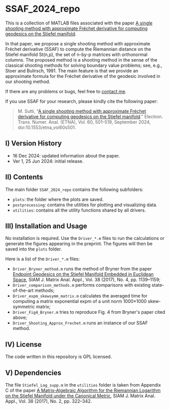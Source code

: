 # SSAF_2024_repo

<!--- Created on 2024.06.24.
Last change on 2024.06.24. -->

This is a collection of MATLAB files associated with the paper [A single shooting method with approximate Fréchet derivative for computing geodesics on the Stiefel manifold](https://etna.math.kent.edu/volumes/2021-2030/vol60/abstract.php?vol=60&pages=501-519).

In that paper, we propose a single shooting method with approximate Fréchet derivative (SSAF) to compute the Riemannian distance on the Stiefel manifold St(n,p), the set of n-by-p
matrices with orthonormal columns. The proposed method is a shooting method in the sense of the classical shooting methods for solving boundary value problems; see, e.g., Stoer and Bulirsch, 1991. The main feature is that we provide an approximate formula for the Fréchet derivative of the geodesic involved in our shooting method.

If there are any problems or bugs, feel free to [contact me](mailto:msutti@ncts.ntu.edu.tw).

If you use SSAF for your research, please kindly cite the following paper:

> M. Sutti, 
"[A single shooting method with approximate Fréchet derivative for computing geodesics on the Stiefel manifold](https://etna.math.kent.edu/volumes/2021-2030/vol60/abstract.php?vol=60&pages=501-519)." Electron. Trans. Numer. Anal. (ETNA), Vol. 60, 501–519, September 2024, doi:10.1553/etna_vol60s501.

## I) Version History

- 16 Dec 2024: updated information about the paper.
- Ver 1, 25 Jun 2024: initial release.

## II) Contents

The main folder `SSAF_2024_repo` contains the following subfolders:

- `plots`: the folder where the plots are saved.
- `postprocessing`: contains the utilities for plotting and visualizing data.
- `utilities`: contains all the utility functions shared by all drivers.

## III) Installation and Usage

No installation is required. Use the `Driver_*.m` files to run the calculations or generate the figures appearing in the preprint.
The figures will then be saved into the `plots` folder.

Here is a list of the `Driver_*.m` files:

- `Driver_Bryner_method.m` runs the method of Bryner from the paper [Endpoint Geodesics on the Stiefel Manifold Embedded in Euclidean Space](https://epubs.siam.org/doi/10.1137/16M1103099), SIAM J. Matrix Anal. Appl., Vol. 38 (2017), No. 4, pp. 1139–1159;
- `Driver_comparison_methods.m` performs comparisons with existing state-of-the-art methods;
- `Driver_expm_skewsymm_matrix.m` calculates the averaged time for computing a matrix exponential expm of a unit norm 1000×1000 skew-symmetric matrix;
- `Driver_Fig4_Bryner.m` tries to reproduce Fig. 4 from Bryner's paper cited above;
- `Driver_Shooting_Approx_Frechet.m` runs an instance of our SSAF method.


## IV) License

The code written in this repository is GPL licensed.

## V) Dependencies

The file `Stiefel_Log_supp.m` in the `utilities` folder is taken from Appendix C of the paper [A Matrix-Algebraic Algorithm for the Riemannian Logarithm on the Stiefel Manifold under the Canonical Metric](https://epubs.siam.org/doi/10.1137/16M1074485), SIAM J. Matrix Anal. Appl., Vol. 38 (2017), No. 2, pp. 322–342.

